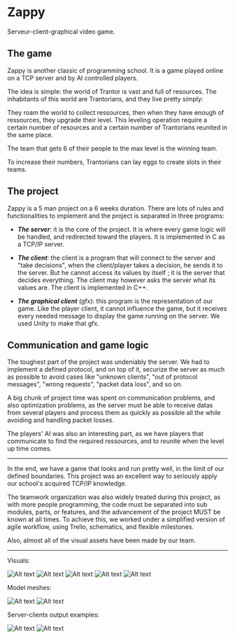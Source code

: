 # Zappy
Serveur-client-graphical video game.


The game
--
Zappy is another classic of programming school. It is a game played online on a TCP server and by AI controlled players.

The idea is simple: the world of Trantor is vast and full of resources. The inhabitants of this world are Trantorians,
and they live pretty simply:

They roam the world to collect ressources, then when they have enough of ressources, they upgrade their level. This leveling
operation require a certain number of resources and a certain number of Trantorians reunited in the same place.

The team that gets 6 of their people to the max level is the winning team.

To increase their numbers, Trantorians can lay eggs to create slots in their teams.

The project
--
Zappy is a 5 man project on a 6 weeks duration. There are lots of rules and functionalities to implement and the project
is separated in three programs:

- ***The server***: it is the core of the project. It is where every game logic will be handled, and redirected toward the players.
It is implemented in C as a TCP/IP server.

- ***The client***: the client is a program that will connect to the server and "take decisions", when the client/player takes
a decision, he sends it to the server. But he cannot access its values by itself ; it is the server that decides everything.
The client may however asks the server what its values are. The client is implemented in C++.

- ***The graphical client*** (gfx): this program is the representation of our game. Like the player client,
it cannot influence the game, but it receives every needed message to display the game running on the server.
We used Unity to make that gfx.

Communication and game logic
--
The toughest part of the project was undeniably the server. We had to implement a defined protocol, and on top of it,
securize the server as much as possible to avoid cases like "unknown clients", "out of protocol messages", "wrong requests",
"packet data loss", and so on.

A big chunk of project time was spent on communication problems, and also optimization problems, as the server must be
able to receive datas from several players and process them as quickly as possible all the while avoiding
and handling packet losses.

The players' AI was also an interesting part, as we have players that communicate to find the required ressources, and
to reunite when the level up time comes.

---
In the end, we have a game that looks and run pretty well, in the limit of our defined boundaries. This project was an
excellent way to seriously apply our school's acquired TCP/IP knowledge.

The teamwork organization was also widely treated during this project, as with more people programming, the
code must be separated into sub modules, parts, or features, and the advancement of the project MUST be known at all times.
To achieve this, we worked under a simplified version of agile workflow, using Trello, schematics, and flexible
milestones.

Also, almost all of the visual assets have been made by our team.

---
Visuals:

![Alt text](./screens/zappy_1.jpg "zappy screenshot 1")
![Alt text](./screens/zappy_2.jpg "zappy screenshot 2")
![Alt text](./screens/zappy_3.jpg "zappy screenshot 3")
![Alt text](./screens/zappy_4.jpg "zappy screenshot 4")
![Alt text](./screens/zappy_5.jpg "zappy screenshot 5")

Model meshes:

![Alt text](./screens/zappy_6.jpg "zappy screenshot 6")
![Alt text](./screens/zappy_7.jpg "zappy screenshot 7")

Server-clients output examples:

![Alt text](./screens/zappy_8.jpg "zappy screenshot 8")
![Alt text](./screens/zappy_9.jpg "zappy screenshot 9")

